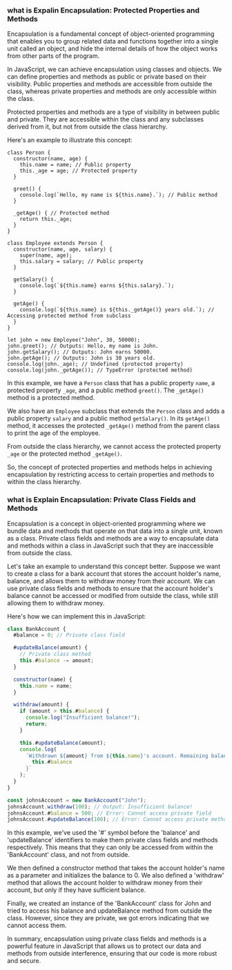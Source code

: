### what is Expalin Encapsulation: Protected Properties and Methods

Encapsulation is a fundamental concept of object-oriented programming that enables you to group related data and functions together into a single unit called an object, and hide the internal details of how the object works from other parts of the program.

In JavaScript, we can achieve encapsulation using classes and objects. We can define properties and methods as public or private based on their visibility. Public properties and methods are accessible from outside the class, whereas private properties and methods are only accessible within the class.

Protected properties and methods are a type of visibility in between public and private. They are accessible within the class and any subclasses derived from it, but not from outside the class hierarchy.

Here's an example to illustrate this concept:

```
class Person {
  constructor(name, age) {
    this.name = name; // Public property
    this._age = age; // Protected property
  }

  greet() {
    console.log(`Hello, my name is ${this.name}.`); // Public method
  }

  _getAge() { // Protected method
    return this._age;
  }
}

class Employee extends Person {
  constructor(name, age, salary) {
    super(name, age);
    this.salary = salary; // Public property
  }

  getSalary() {
    console.log(`${this.name} earns ${this.salary}.`);
  }

  getAge() {
    console.log(`${this.name} is ${this._getAge()} years old.`); // Accessing protected method from subclass
  }
}

let john = new Employee("John", 30, 50000);
john.greet(); // Outputs: Hello, my name is John.
john.getSalary(); // Outputs: John earns 50000.
john.getAge(); // Outputs: John is 30 years old.
console.log(john._age); // Undefined (protected property)
console.log(john._getAge()); // TypeError (protected method)
```

In this example, we have a `Person` class that has a public property `name`, a protected property `_age`, and a public method `greet()`. The `_getAge()` method is a protected method.

We also have an `Employee` subclass that extends the `Person` class and adds a public property `salary` and a public method `getSalary()`. In its `getAge()` method, it accesses the protected `_getAge()` method from the parent class to print the age of the employee.

From outside the class hierarchy, we cannot access the protected property `_age` or the protected method `_getAge()`.

So, the concept of protected properties and methods helps in achieving encapsulation by restricting access to certain properties and methods to within the class hierarchy.

### what is Explain Encapsulation: Private Class Fields and Methods

Encapsulation is a concept in object-oriented programming where we bundle data and methods that operate on that data into a single unit, known as a class. Private class fields and methods are a way to encapsulate data and methods within a class in JavaScript such that they are inaccessible from outside the class.

Let's take an example to understand this concept better. Suppose we want to create a class for a bank account that stores the account holder's name, balance, and allows them to withdraw money from their account. We can use private class fields and methods to ensure that the account holder's balance cannot be accessed or modified from outside the class, while still allowing them to withdraw money.

Here's how we can implement this in JavaScript:

```javascript
class BankAccount {
  #balance = 0; // Private class field

  #updateBalance(amount) {
    // Private class method
    this.#balance -= amount;
  }

  constructor(name) {
    this.name = name;
  }

  withdraw(amount) {
    if (amount > this.#balance) {
      console.log("Insufficient balance!");
      return;
    }

    this.#updateBalance(amount);
    console.log(
      `Withdrawn ${amount} from ${this.name}'s account. Remaining balance: ${
        this.#balance
      }`
    );
  }
}

const johnsAccount = new BankAccount("John");
johnsAccount.withdraw(100); // Output: Insufficient balance!
johnsAccount.#balance = 500; // Error: Cannot access private field
johnsAccount.#updateBalance(100); // Error: Cannot access private method
```

In this example, we've used the '#' symbol before the 'balance' and 'updateBalance' identifiers to make them private class fields and methods respectively. This means that they can only be accessed from within the 'BankAccount' class, and not from outside.

We then defined a constructor method that takes the account holder's name as a parameter and initializes the balance to 0. We also defined a 'withdraw' method that allows the account holder to withdraw money from their account, but only if they have sufficient balance.

Finally, we created an instance of the 'BankAccount' class for John and tried to access his balance and updateBalance method from outside the class. However, since they are private, we got errors indicating that we cannot access them.

In summary, encapsulation using private class fields and methods is a powerful feature in JavaScript that allows us to protect our data and methods from outside interference, ensuring that our code is more robust and secure.
